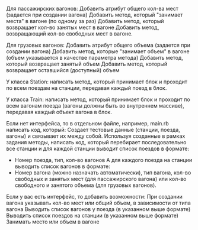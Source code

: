 Для пассажирских вагонов:
Добавить атрибут общего кол-ва мест (задается при создании вагона)
Добавить метод, который "занимает места" в вагоне (по одному за раз)
Добавить метод, который возвращает кол-во занятых мест в вагоне
Добавить метод, возвращающий кол-во свободных мест в вагоне.

Для грузовых вагонов:
Добавить атрибут общего объема (задается при создании вагона)
Добавить метод, которые "занимает объем" в вагоне (объем указывается в качестве параметра метода)
Добавить метод, который возвращает занятый объем
Добавить метод, который возвращает оставшийся (доступный) объем

У класса Station:
написать метод, который принимает блок и проходит по всем поездам на станции, передавая каждый поезд в блок.

У класса Train:
написать метод, который принимает блок и проходит по всем вагонам поезда (вагоны должны быть во внутреннем массиве), передавая каждый объект вагона в блок.

Если нет интерфейса, то в отдельном файле, например, main.rb написать код, который:
Создает тестовые данные (станции, поезда, вагоны) и связывает их между собой.
Используя созданные в рамках задания методы, написать код, который перебирает последовательно все станции и для каждой станции выводит список поездов в формате:
- Номер поезда, тип, кол-во вагонов
А для каждого поезда на станции выводить список вагонов в формате:
- Номер вагона (можно назначать автоматически), тип вагона, кол-во свободных и занятых мест (для пассажирского вагона) или кол-во свободного и занятого объема (для грузовых вагонов).

Если у вас есть интерфейс, то добавить возможности:
При создании вагона указывать кол-во мест или общий объем, в зависимости от типа вагона
Выводить список вагонов у поезда (в указанном выше формате)
Выводить список поездов на станции (в указанном выше формате)
Занимать место или объем в вагоне